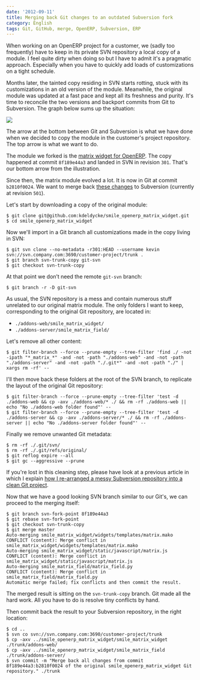 ```yaml
---
date: '2012-09-11'
title: Merging back Git changes to an outdated Subversion fork
category: English
tags: Git, GitHub, merge, OpenERP, Subversion, ERP
---
```


When working on an OpenERP project for a customer, we (sadly too frequently)
have to keep in its private SVN repository a local copy of a module. I feel
quite dirty when doing so but I have to admit it's a pragmatic approach.
Especially when you have to quickly add loads of customizations on a tight
schedule.

Months later, the tainted copy residing in SVN starts rotting, stuck with its
customizations in an old version of the module. Meanwhile, the original module
was updated at a fast pace and kept all its freshness and purity. It's time to
reconcile the two versions and backport commits from Git to Subversion. The
graph below sums up the situation:

![]({attach}git-svn-parallel-branches.png)

The arrow at the bottom between Git and Subversion is what we have done when we
decided to copy the module in the customer's project repository. The top arrow
is what we want to do.

The module we forked is the [matrix widget for
OpenERP](https://github.com/kdeldycke/smile_openerp_matrix_widget). The copy
happened at commit `8f189e44a3` and landed in SVN in revision `301`. That's our
bottom arrow from the illustration.

Since then, the matrix module evolved a lot. It is now in Git at commit
`b2810f0024`. We want to merge back [these
changes](https://github.com/kdeldycke/smile_openerp_matrix_widget/compare/8f189e44a3...b2810f0024)
to Subversion (currently at revision `501`).

Let's start by downloading a copy of the original module:

```shell-session
$ git clone git@github.com:kdeldycke/smile_openerp_matrix_widget.git
$ cd smile_openerp_matrix_widget
```

Now we'll import in a Git branch all customizations made in the copy living in
SVN:

```shell-session
$ git svn clone --no-metadata -r301:HEAD --username kevin svn://svn.company.com:3690/customer-project/trunk .
$ git branch svn-trunk-copy git-svn
$ git checkout svn-trunk-copy
```

At that point we don’t need the remote `git-svn` branch:

```shell-session
$ git branch -r -D git-svn
```

As usual, the SVN repository is a mess and contain numerous stuff unrelated to
our original matrix module. The only folders I want to keep, corresponding to
the original Git repository, are located in:

- `./addons-web/smile_matrix_widget/`
- `./addons-server/smile_matrix_field/`

Let's remove all other content:

```shell-session
$ git filter-branch --force --prune-empty --tree-filter 'find ./ -not -ipath "*_matrix_*" -and -not -path "./addons-web" -and -not -path "./addons-server" -and -not -path "./.git*" -and -not -path "./" | xargs rm -rf' --
```

I'll then move back these folders at the root of the SVN branch, to replicate
the layout of the original Git repository:

```shell-session
$ git filter-branch --force --prune-empty --tree-filter 'test -d ./addons-web && cp -axv ./addons-web/* ./ && rm -rf ./addons-web || echo "No ./addons-web folder found"' --
$ git filter-branch --force --prune-empty --tree-filter 'test -d ./addons-server && cp -axv ./addons-server/* ./ && rm -rf ./addons-server || echo "No ./addons-server folder found"' --
```

Finally we remove unwanted Git metadata:

```shell-session
$ rm -rf ./.git/svn/
$ rm -rf ./.git/refs/original/
$ git reflog expire --all
$ git gc --aggressive --prune
```

If you're lost in this cleaning step, please have look at a previous article in
which I explain [how I re-arranged a messy Subversion repository into a clean
Git
project]({filename}/2011/how-open-source-an-internal-corporate-project-webping.md).

Now that we have a good looking SVN branch similar to our Git's, we can proceed
to the merging itself:

```shell-session
$ git branch svn-fork-point 8f189e44a3
$ git rebase svn-fork-point
$ git checkout svn-trunk-copy
$ git merge master
Auto-merging smile_matrix_widget/widgets/templates/matrix.mako
CONFLICT (content): Merge conflict in smile_matrix_widget/widgets/templates/matrix.mako
Auto-merging smile_matrix_widget/static/javascript/matrix.js
CONFLICT (content): Merge conflict in smile_matrix_widget/static/javascript/matrix.js
Auto-merging smile_matrix_field/matrix_field.py
CONFLICT (content): Merge conflict in smile_matrix_field/matrix_field.py
Automatic merge failed; fix conflicts and then commit the result.
```

The merged result is sitting on the `svn-trunk-copy` branch. Git made all the
hard work. All you have to do is resolve tiny conflicts by hand.

Then commit back the result to your Subversion repository, in the right
location:

```shell-session
$ cd ..
$ svn co svn://svn.company.com:3690/customer-project/trunk
$ cp -axv ../smile_openerp_matrix_widget/smile_matrix_widget ./trunk/addons-web/
$ cp -axv ../smile_openerp_matrix_widget/smile_matrix_field ./trunk/addons-server/
$ svn commit -m "Merge back all changes from commit 8f189e44a3:b2810f0024 of the original smile_openerp_matrix_widget Git repository." ./trunk
```
